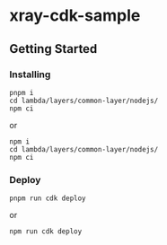 # xray-cdk-sample

## Getting Started

### Installing

```
pnpm i
cd lambda/layers/common-layer/nodejs/
npm ci
```

or 

```
npm i
cd lambda/layers/common-layer/nodejs/
npm ci
```

### Deploy

```
pnpm run cdk deploy
```

or 

```
npm run cdk deploy
```